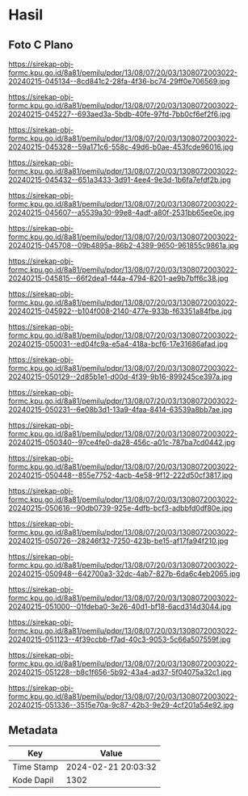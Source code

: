 # Hasil

## Foto C Plano

https://sirekap-obj-formc.kpu.go.id/8a81/pemilu/pdpr/13/08/07/20/03/1308072003022-20240215-045134--8cd841c2-28fa-4f36-bc74-29ff0e706569.jpg

https://sirekap-obj-formc.kpu.go.id/8a81/pemilu/pdpr/13/08/07/20/03/1308072003022-20240215-045227--693aed3a-5bdb-40fe-97fd-7bb0cf6ef2f6.jpg

https://sirekap-obj-formc.kpu.go.id/8a81/pemilu/pdpr/13/08/07/20/03/1308072003022-20240215-045328--59a171c6-558c-49d6-b0ae-453fcde96016.jpg

https://sirekap-obj-formc.kpu.go.id/8a81/pemilu/pdpr/13/08/07/20/03/1308072003022-20240215-045432--651a3433-3d91-4ee4-9e3d-1b6fa7efdf2b.jpg

https://sirekap-obj-formc.kpu.go.id/8a81/pemilu/pdpr/13/08/07/20/03/1308072003022-20240215-045607--a5539a30-99e8-4adf-a80f-2531bb65ee0e.jpg

https://sirekap-obj-formc.kpu.go.id/8a81/pemilu/pdpr/13/08/07/20/03/1308072003022-20240215-045708--09b4895a-86b2-4389-9650-961855c9861a.jpg

https://sirekap-obj-formc.kpu.go.id/8a81/pemilu/pdpr/13/08/07/20/03/1308072003022-20240215-045815--66f2dea1-f44a-4794-8201-ae9b7bff6c38.jpg

https://sirekap-obj-formc.kpu.go.id/8a81/pemilu/pdpr/13/08/07/20/03/1308072003022-20240215-045922--b104f008-2140-477e-933b-f63351a84fbe.jpg

https://sirekap-obj-formc.kpu.go.id/8a81/pemilu/pdpr/13/08/07/20/03/1308072003022-20240215-050031--ed04fc9a-e5a4-418a-bcf6-17e31686afad.jpg

https://sirekap-obj-formc.kpu.go.id/8a81/pemilu/pdpr/13/08/07/20/03/1308072003022-20240215-050129--2d85b1e1-d00d-4f39-9b16-899245ce397a.jpg

https://sirekap-obj-formc.kpu.go.id/8a81/pemilu/pdpr/13/08/07/20/03/1308072003022-20240215-050231--6e08b3d1-13a9-4faa-8414-63539a8bb7ae.jpg

https://sirekap-obj-formc.kpu.go.id/8a81/pemilu/pdpr/13/08/07/20/03/1308072003022-20240215-050340--97ce4fe0-da28-456c-a01c-787ba7cd0442.jpg

https://sirekap-obj-formc.kpu.go.id/8a81/pemilu/pdpr/13/08/07/20/03/1308072003022-20240215-050448--855e7752-4acb-4e58-9f12-222d50cf3817.jpg

https://sirekap-obj-formc.kpu.go.id/8a81/pemilu/pdpr/13/08/07/20/03/1308072003022-20240215-050616--90db0739-925e-4dfb-bcf3-adbbfd0df80e.jpg

https://sirekap-obj-formc.kpu.go.id/8a81/pemilu/pdpr/13/08/07/20/03/1308072003022-20240215-050726--28246f32-7250-423b-be15-af17fa94f210.jpg

https://sirekap-obj-formc.kpu.go.id/8a81/pemilu/pdpr/13/08/07/20/03/1308072003022-20240215-050948--642700a3-32dc-4ab7-827b-6da6c4eb2065.jpg

https://sirekap-obj-formc.kpu.go.id/8a81/pemilu/pdpr/13/08/07/20/03/1308072003022-20240215-051000--01fdeba0-3e26-40d1-bf18-6acd314d3044.jpg

https://sirekap-obj-formc.kpu.go.id/8a81/pemilu/pdpr/13/08/07/20/03/1308072003022-20240215-051123--4f39ccbb-f7ad-40c3-9053-5c66a507559f.jpg

https://sirekap-obj-formc.kpu.go.id/8a81/pemilu/pdpr/13/08/07/20/03/1308072003022-20240215-051228--b8c1f656-5b92-43a4-ad37-5f04075a32c1.jpg

https://sirekap-obj-formc.kpu.go.id/8a81/pemilu/pdpr/13/08/07/20/03/1308072003022-20240215-051336--3515e70a-9c87-42b3-9e29-4cf201a54e92.jpg


## Metadata

| Key        | Value               |
| ---------- | ------------------- |
| Time Stamp | 2024-02-21 20:03:32 |
| Kode Dapil | 1302                |



